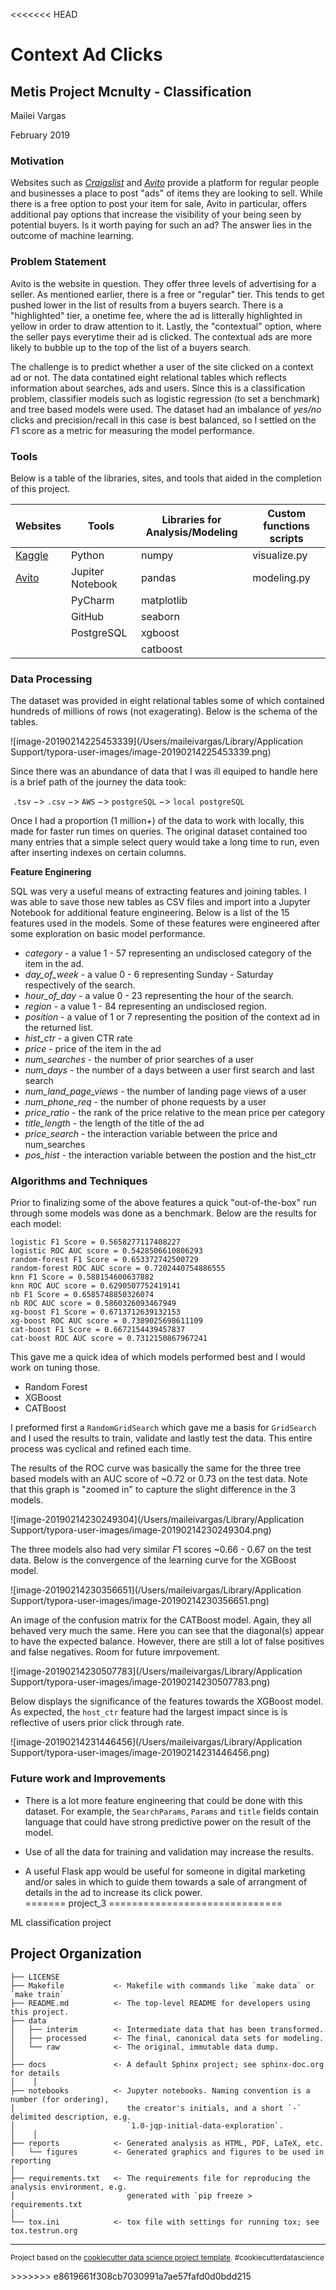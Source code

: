 <<<<<<< HEAD
# Context Ad Clicks

## Metis Project Mcnulty - Classification

Mailei Vargas

February 2019



### Motivation

Websites such as [_Craigslist_](https://seattle.craigslist.org/) and [_Avito_](https://www.avito.ma/) provide a platform for regular people and businesses a place to post "ads" of items they are looking to sell.  While there is a free option to post your item for sale, Avito in particular, offers additional pay options that increase the visibility of your being seen by potential buyers.  Is it worth paying for such an ad?  The answer lies in the outcome of machine learning. 



### Problem Statement

Avito is the website in question.  They offer three levels of advertising for a seller.  As mentioned earlier, there is a free or "regular" tier. This tends to get pushed lower in the list of results from a buyers search.  There is a "highlighted"  tier, a onetime fee, where the ad is litterally highlighted in yellow in order to draw attention to it. Lastly, the "contextual" option, where the seller pays everytime their ad is clicked.  The contextual ads are more likely to bubble up to the top of the list of a buyers search.  

The challenge is to predict whether a user of the site clicked on a context ad or not.  The data contatined eight relational tables which reflects information about searches, ads and users.  Since this is a classification problem, classifier models such as logistic regression (to set a benchmark) and tree based models were used.  The dataset had an imbalance of _yes/no_ clicks and precision/recall in this case is best balanced, so I settled on the $F1$ score as a metric for measuring the model performance.  



### Tools

Below is a table of the libraries, sites, and tools that aided in the completion of this project.

| **Websites**                                                 | Tools            | **Libraries for Analysis/Modeling** | **Custom functions scripts** |
| ------------------------------------------------------------ | ---------------- | ----------------------------------- | ---------------------------- |
| [Kaggle](https://www.kaggle.com/c/avito-context-ad-clicks/data) | Python           | numpy                               | visualize.py                 |
| [Avito](https://www.avito.ma/)                               | Jupiter Notebook | pandas                              | modeling.py                  |
|                                                              | PyCharm          | matplotlib                          |                              |
|                                                              | GitHub           | seaborn                             |                              |
|                                                              | PostgreSQL       | xgboost                             |                              |
|                                                              |                  | catboost                            |                              |



### Data Processing

The dataset was provided in eight relational tables some of which contained hundreds of millions of rows (not exagerating).  Below is the schema of the tables. 



![image-20190214225453339](/Users/maileivargas/Library/Application Support/typora-user-images/image-20190214225453339.png)

Since there was an abundance of data that I was ill equiped to handle here is a brief path of the journey the data took:

​			`.tsv`  $->$ `.csv` $->$ `AWS` $->$ `postgreSQL`  $->$ `local postgreSQL` 

Once I had a proportion (1 million+) of the data to work with locally, this made for faster run times on queries.  The original dataset contained too many entries that a simple select query would take a long time to run, even after inserting indexes on certain columns.  



**Feature Enginering**

SQL was very a useful means of extracting features and joining tables.  I was able to save those new tables as CSV files and import into a Jupyter Notebook for additional feature engineering.  Below is a list of the 15 features used in the models.  Some of these features were engineered after some exploration on basic model performance.

* _category_ - a value 1 - 57 representing an undisclosed category of the item in the ad.
* _day_of_week_ - a value 0 - 6 representing Sunday - Saturday respectively of the search. 
* _hour_of_day_ - a value 0 - 23 representing the hour of the search. 
* _region_ - a value 1 - 84 representing an undisclosed region.
* _position_ - a value of 1 or 7 representing the position of the context ad in the returned list.
* _hist_ctr_ - a given CTR rate
* _price_ - price of the item in the ad
* _num_searches_ - the number of prior searches of a user
* _num_days_ - the number of a days between a user first search and last search
* _num_land_page_views_ - the number of landing page views of a user
* _num_phone_req_ - the number of phone requests by a user
* _price_ratio_ - the rank of the price relative to the mean price per category
* _title_length_ - the length of the title of the ad
* _price_search_ - the interaction variable between the price and num_searches
* _pos_hist_ - the interaction variable between the postion and the hist_ctr 



### Algorithms and Techniques

Prior to finalizing some of the above features a quick "out-of-the-box" run through some models was done as a benchmark.  Below are the results for each model:

```
logistic F1 Score = 0.5658277117408227
logistic ROC AUC score = 0.5428506610806293
random-forest F1 Score = 0.653372742500729
random-forest ROC AUC score = 0.7202440754886555
knn F1 Score = 0.588154600637882
knn ROC AUC score = 0.6290507752419141
nb F1 Score = 0.6585748850326074
nb ROC AUC score = 0.5860326093467949
xg-boost F1 Score = 0.6713712639132153
xg-boost ROC AUC score = 0.7389025698611109
cat-boost F1 Score = 0.6672154439457837
cat-boost ROC AUC score = 0.7312150867967241
```

This gave me a quick idea of which models performed best and I would work on tuning those.  

* Random Forest
* XGBoost
* CATBoost

I preformed first a `RandomGridSearch` which gave me a basis for `GridSearch` and I used the results to train, validate and lastly test the data.  This entire process was cyclical and refined each time.  

The results of the ROC curve was basically the same for the three tree based models with an AUC score of ~0.72 or 0.73 on the test data.  Note that this graph is "zoomed in" to capture the slight difference in the 3 models. 

![image-20190214230249304](/Users/maileivargas/Library/Application Support/typora-user-images/image-20190214230249304.png)



The three models also had very similar $F1$ scores ~0.66 - 0.67 on the test data. Below is the convergence of the learning curve for the XGBoost model. 



![image-20190214230356651](/Users/maileivargas/Library/Application Support/typora-user-images/image-20190214230356651.png)



An image of the confusion matrix for the CATBoost model.  Again, they all behaved very much the same. Here you can see that the diagonal(s) appear to have the expected balance.  However, there are still a lot of false positives and false negatives.  Room for future imrpovement. 



![image-20190214230507783](/Users/maileivargas/Library/Application Support/typora-user-images/image-20190214230507783.png)



Below displays the significance of the features towards the XGBoost model.  As expected, the `host_ctr` feature had the largest impact since is is reflective of users prior click through rate.  

![image-20190214231446456](/Users/maileivargas/Library/Application Support/typora-user-images/image-20190214231446456.png)



### Future work and Improvements

* There is a lot more feature engineering that could be done with this dataset.  For example, the `SearchParams`, `Params` and `title` fields contain language that could have strong predictive power on the result of the model.  

* Use of all the data for training and validation may increase the results.  

* A useful Flask app would be useful for someone in digital marketing and/or sales in which to guide them towards a sale of arrangment of details in the ad to increase its click power.    
=======
project_3
==============================

ML classification project 

Project Organization
------------

    ├── LICENSE
    ├── Makefile           <- Makefile with commands like `make data` or `make train`
    ├── README.md          <- The top-level README for developers using this project.
    ├── data
    │   ├── interim        <- Intermediate data that has been transformed.
    │   ├── processed      <- The final, canonical data sets for modeling.
    │   └── raw            <- The original, immutable data dump.
    │
    ├── docs               <- A default Sphinx project; see sphinx-doc.org for details
    │    │
    ├── notebooks          <- Jupyter notebooks. Naming convention is a number (for ordering),
    │                         the creator's initials, and a short `-` delimited description, e.g.
    │                         `1.0-jqp-initial-data-exploration`.
    │    │
    ├── reports            <- Generated analysis as HTML, PDF, LaTeX, etc.
    │   └── figures        <- Generated graphics and figures to be used in reporting
    │
    ├── requirements.txt   <- The requirements file for reproducing the analysis environment, e.g.
    │                         generated with `pip freeze > requirements.txt
    │
    └── tox.ini            <- tox file with settings for running tox; see tox.testrun.org


--------

<p><small>Project based on the <a target="_blank" href="https://drivendata.github.io/cookiecutter-data-science/">cookiecutter data science project template</a>. #cookiecutterdatascience</small></p>
>>>>>>> e8619661f308cb7030991a7ae57fafd0d0bdd215
